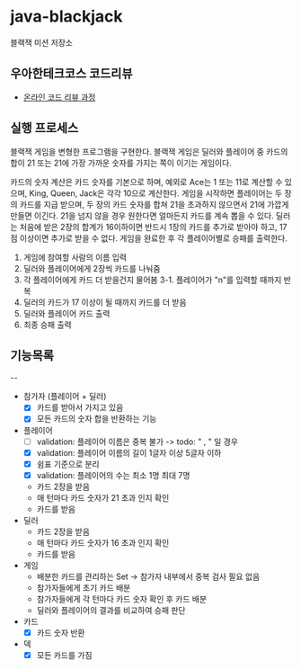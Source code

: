 # java-blackjack

블랙잭 미션 저장소

## 우아한테크코스 코드리뷰

- [온라인 코드 리뷰 과정](https://github.com/woowacourse/woowacourse-docs/blob/master/maincourse/README.md)

## 실행 프로세스

블랙잭 게임을 변형한 프로그램을 구현한다. 블랙잭 게임은 딜러와 플레이어 중 카드의 합이 21 또는 21에 가장 가까운 숫자를 가지는 쪽이 이기는 게임이다.

카드의 숫자 계산은 카드 숫자를 기본으로 하며, 예외로 Ace는 1 또는 11로 계산할 수 있으며, King, Queen, Jack은 각각 10으로 계산한다.
게임을 시작하면 플레이어는 두 장의 카드를 지급 받으며, 두 장의 카드 숫자를 합쳐 21을 초과하지 않으면서 21에 가깝게 만들면 이긴다. 21을 넘지 않을 경우 원한다면 얼마든지 카드를 계속 뽑을 수 있다.
딜러는 처음에 받은 2장의 합계가 16이하이면 반드시 1장의 카드를 추가로 받아야 하고, 17점 이상이면 추가로 받을 수 없다.
게임을 완료한 후 각 플레이어별로 승패를 출력한다.

1. 게임에 참여할 사람의 이름 입력
2. 딜러와 플레이어에게 2장씩 카드를 나눠줌
3. 각 플레이어에게 카드 더 받을건지 물어봄
   3-1. 플레이어가 "n"를 입력할 때까지 반복
4. 딜러의 카드가 17 이상이 될 때까지 카드를 더 받음
5. 딜러와 플레이어 카드 출력
6. 최종 승패 출력

## 기능목록

--

- 참가자 (플레이어 + 딜러)
  - [x] 카드를 받아서 가지고 있음
  - [x] 모든 카드의 숫자 합을 반환하는 기능
- 플레이어
  - [ ] validation: 플레이어 이름은 중복 불가 -> todo: "  , " 일 경우
  - [x] validation: 플레이어 이름의 길이 1글자 이상 5글자 이하
  - [x] 쉼표 기준으로 분리
  - [x] validation: 플레이어의 수는 최소 1명 최대 7명
  - 카드 2장을 받음
  - 매 턴마다 카드 숫자가 21 초과 인지 확인
  - 카드를 받음
- 딜러
  - 카드 2장을 받음
  - 매 턴마다 카드 숫자가 16 초과 인지 확인
  - 카드를 받음
- 게임
  - 배분한 카드를 관리하는 Set -> 참가자 내부에서 중복 검사 필요 없음
  - 참가자들에게 초기 카드 배분
  - 참가자들에게 각 턴마다 카드 숫자 확인 후 카드 배분
  - 딜러와 플레이어의 결과를 비교하여 승패 판단
- 카드
  - [x] 카드 숫자 반환
- 덱
  - [x] 모든 카드를 가짐
